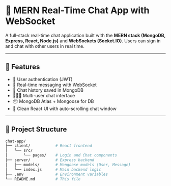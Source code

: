# 💬 MERN Real-Time Chat App with WebSocket

A full-stack real-time chat application built with the **MERN stack (MongoDB, Express, React, Node.js)** and **WebSockets (Socket.IO)**. Users can sign in and chat with other users in real time.

---

## 🚀 Features

- 🔐 User authentication (JWT)
- 💬 Real-time messaging with WebSocket
- 📄 Chat history saved in MongoDB
- 🧑‍🤝‍🧑 Multi-user chat interface
- 📦 MongoDB Atlas + Mongoose for DB
- 🎨 Clean React UI with auto-scrolling chat window

---

## 📂 Project Structure

```bash
chat-app/
├── client/           # React frontend
│   └── src/
│       └── pages/    # Login and Chat components
├── server/           # Express backend
│   ├── models/       # Mongoose models (User, Message)
│   └── index.js      # Main backend logic
├── .env              # Environment variables
└── README.md         # This file
